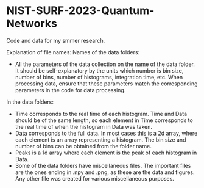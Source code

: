 # NIST-SURF-2023-Quantum-Networks
Code and data for my smmer research. 

Explanation of file names:
Names of the data folders:
- All the parameters of the data collection on the name of the data folder. It should be self-explanatory by the units which number is bin size, number of bins, number of histograms, integration time, etc. When processing data, ensure that these parameters match the corresponding parameters in the code for data processing. 

In the data folders:
- Time corresponds to the real time of each histogram. Time and Data should be of the same length, so each element in Time corresponds to the real time of when the histogram in Data was taken. 
- Data corresponds to the full data. In most cases this is a 2d array, where each element is an array representing a histogram. The bin size and number of bins can be obtained from the folder name. 
- Peaks is a 1d array where each element is the peak of each histogram in Data. 
- Some of the data folders have miscellaneous files. The important files are the ones ending in .npy and .png, as these are the data and figures. Any other file was created for various miscellaneous purposes. 
